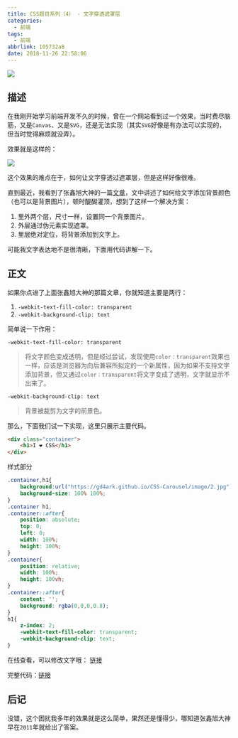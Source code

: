 ```yaml
---
title: CSS题目系列（4） - 文字穿透遮罩层
categories:
  - 前端
tags:
  - 前端
abbrlink: 105732a8
date: 2018-11-26 22:58:06
---
```


<div class="excerpt">
    <img src="https://ws1.sinaimg.cn/large/006mS5wEgy1fxlh53ze9sj31es0lmq6s.jpg" />
</div>


<!-- more -->


## 描述

在我刚开始学习前端开发不久的时候，曾在一个网站看到过一个效果，当时费尽脑筋，又是`Canvas`、又是`SVG`，还是无法实现（其实`SVG`好像是有办法可以实现的，但当时觉得麻烦就没弄）。

效果就是这样的：

![](https://ws1.sinaimg.cn/large/006mS5wEgy1fxlh53ze9sj31es0lmq6s.jpg)

这个效果的难点在于，如何让文字穿透过遮罩层，但是这样好像很难。

直到最近，我看到了张鑫旭大神的一篇[文章](https://www.zhangxinxu.com/wordpress/2011/04/%E5%B0%8Ftipcss3%E4%B8%8B%E7%9A%84%E6%B8%90%E5%8F%98%E6%96%87%E5%AD%97%E6%95%88%E6%9E%9C%E5%AE%9E%E7%8E%B0/)，文中讲述了如何给文字添加背景颜色（也可以是背景图片），顿时醍醐灌顶，想到了这样一个解决方案：

1. 里外两个层，尺寸一样，设置同一个背景图片。
2. 外层通过伪元素实现遮罩。
3. 里层绝对定位，将背景添加到文字上。

可能我文字表达地不是很清晰，下面用代码讲解一下。

## 正文

如果你点进了上面张鑫旭大神的那篇文章，你就知道主要是两行：

1. `-webkit-text-fill-color: transparent`
2. `-webkit-background-clip: text`

简单说一下作用：

`-webkit-text-fill-color: transparent`

> 将文字颜色变成透明，但是经过尝试，发现使用`color：transparent`效果也一样，应该是浏览器为向后兼容所拟定的一个新属性，因为如果不支持文字添加背景，但又通过`color：transparent`将文字变成了透明，文字就显示不出来了。

`-webkit-background-clip: text`

> 背景被裁剪为文字的前景色。

那么，下面我们试一下实现，这里只展示主要代码。

```html
<div class="container">
	<h1>I ❤ CSS</h1>
</div>
```

样式部分

```css
.container,h1{
    background:url("https://gd4ark.github.io/CSS-Carousel/image/2.jpg");
    background-size: 100% 100%;
}
.container h1,
.container::after{
    position: absolute;
    top: 0;
    left: 0;
    width: 100%;
    height: 100%;
}
.container{
    position: relative;
    width: 100%;
    height: 100vh;
}
.container::after{
    content: '';
    background: rgba(0,0,0,0.8);
}
h1{
    z-index: 2;
    -webkit-text-fill-color: transparent;
    -webkit-background-clip: text;
}
```

在线查看，可以修改文字哦： [链接](https://gd4ark.github.io/blog_demos/2018-11-26/02.html)

完整代码：[链接](https://github.com/gd4Ark/blog_demos/blob/master/2018-11-26/02.html)

## 后记

没错，这个困扰我多年的效果就是这么简单，果然还是懂得少，哪知道张鑫旭大神早在`2011`年就给出了答案。



